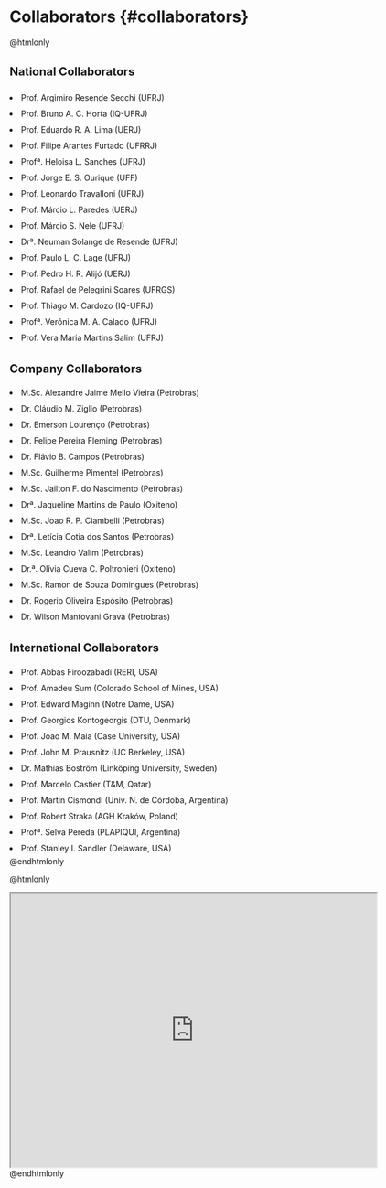 Collaborators  {#collaborators}
===============================================

<!--
https://www.google.com/maps/d/u/0/edit?hl=pt-BR&hl=pt-BR&mid=1oVpJsDXktty6LB3STNCQ0WgNOaFws0Pc&ll=-27.751497155848995%2C-53.143950016961924&z=6
-->

@htmlonly
<html>
<meta name="viewport" content="width=device-width, initial-scale=1">
<link rel="stylesheet" href="https://www.w3schools.com/w3cs
s/4/w3.css">
<body>

<div class="w3-row w3-border:none">

  <div class="w3-container w3-third w3-white">
      <h2 style="font-size:20px;line-height:1.5"><b>National Collaborators</b></h2>
       <li style="line-height:2.0"> Prof. Argimiro Resende Secchi (UFRJ)</li>
       <li style="line-height:2.0"> Prof. Bruno A. C. Horta (IQ-UFRJ)</li>
       <li style="line-height:2.0"> Prof. Eduardo R. A. Lima (UERJ)</li>
       <li style="line-height:2.0"> Prof. Filipe Arantes Furtado (UFRRJ)</li>
       <li style="line-height:2.0"> Profª. Heloisa L. Sanches (UFRJ)</li>
       <li style="line-height:2.0"> Prof. Jorge E. S. Ourique (UFF)</li>
       <li style="line-height:2.0"> Prof. Leonardo Travalloni (UFRJ)</li>
       <li style="line-height:2.0"> Prof. Márcio L. Paredes (UERJ)</li>
       <li style="line-height:2.0"> Prof. Márcio S. Nele (UFRJ)</li>
       <li style="line-height:2.0"> Drª. Neuman Solange de Resende (UFRJ)</li>
       <li style="line-height:2.0"> Prof. Paulo L. C. Lage (UFRJ)</li>
       <li style="line-height:2.0"> Prof. Pedro H. R. Alijó (UERJ)</li>
       <li style="line-height:2.0"> Prof. Rafael de Pelegrini Soares (UFRGS)</li>
       <li style="line-height:2.0"> Prof. Thiago M. Cardozo (IQ-UFRJ)</li>
       <li style="line-height:2.0"> Profª. Verônica M. A. Calado (UFRJ)</li>
       <li style="line-height:2.0"> Prof. Vera Maria Martins Salim (UFRJ)</li>
  </div>
  
  <div class="w3-container w3-third w3-white">
      <h2 style="font-size:20px;"><b>Company Collaborators</b></h2>
       <li style="line-height:2.0"> M.Sc. Alexandre Jaime Mello Vieira (Petrobras)</li>
       <li style="line-height:2.0"> Dr. Cláudio M. Ziglio (Petrobras)</li>
       <li style="line-height:2.0"> Dr. Emerson Lourenço (Petrobras)</li>
       <li style="line-height:2.0"> Dr. Felipe Pereira Fleming (Petrobras)</li>
       <li style="line-height:2.0"> Dr. Flávio B. Campos (Petrobras)</li>
       <li style="line-height:2.0"> M.Sc. Guilherme Pimentel (Petrobras)</li>
       <li style="line-height:2.0"> M.Sc. Jailton F. do Nascimento (Petrobras)</li>
       <li style="line-height:2.0"> Drª. Jaqueline Martins de Paulo (Oxiteno)</li>
       <li style="line-height:2.0"> M.Sc. Joao R. P. Ciambelli (Petrobras)</li>
       <li style="line-height:2.0"> Drª. Letícia Cotia dos Santos (Petrobras)</li>
       <li style="line-height:2.0"> M.Sc. Leandro Valim (Petrobras)</li>
       <li style="line-height:2.0"> Dr.ª. Olívia Cueva C. Poltronieri (Oxiteno)</li>
       <li style="line-height:2.0"> M.Sc. Ramon de Souza Domingues (Petrobras)</li>
       <li style="line-height:2.0"> Dr. Rogerio Oliveira Espósito (Petrobras)</li>
       <li style="line-height:2.0"> Dr. Wilson Mantovani Grava (Petrobras)</li>
  </div>
  
  <div class="w3-container w3-third w3-white">
      <h2 style="font-size:20px;"><b>International Collaborators</b></h2> 
       <li style="line-height:2.0"> Prof. Abbas Firoozabadi (RERI, USA)</li>
       <li style="line-height:2.0"> Prof. Amadeu Sum (Colorado School of Mines, USA)</li>
       <li style="line-height:2.0"> Prof. Edward Maginn (Notre Dame, USA)</li>
       <li style="line-height:2.0"> Prof. Georgios Kontogeorgis (DTU, Denmark)</li>
       <li style="line-height:2.0"> Prof. Joao M. Maia (Case University, USA)</li>
       <li style="line-height:2.0"> Prof. John M. Prausnitz (UC Berkeley, USA)</li>
       <li style="line-height:2.0"> Dr. Mathias Boström (Linköping University, Sweden)</li>
       <li style="line-height:2.0"> Prof. Marcelo Castier (T&M, Qatar)</li>
       <li style="line-height:2.0"> Prof. Martin Cismondi (Univ. N. de Córdoba, Argentina)</li>
       <li style="line-height:2.0"> Prof. Robert Straka (AGH Kraków, Poland)</li>
       <li style="line-height:2.0"> Profª. Selva Pereda (PLAPIQUI, Argentina)</li>
       <li style="line-height:2.0"> Prof. Stanley I. Sandler (Delaware, USA)</li>
  </div>
  
</div>

</body>
</html>
@endhtmlonly

@htmlonly
<iframe src="https://www.google.com/maps/d/embed?mid=1V0sP90zKcKUExZ783Ge_v39u5gC0NM2Q" width="640" height="480"></iframe>
@endhtmlonly
